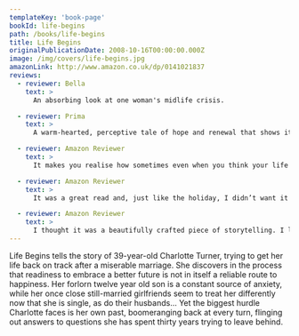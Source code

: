 ```yaml
---
templateKey: 'book-page'
bookId: life-begins
path: /books/life-begins
title: Life Begins
originalPublicationDate: 2008-10-16T00:00:00.000Z
image: /img/covers/life-begins.jpg
amazonLink: http://www.amazon.co.uk/dp/0141021837
reviews:
  - reviewer: Bella
    text: >
      An absorbing look at one woman's midlife crisis.

  - reviewer: Prima
    text: >
      A warm-hearted, perceptive tale of hope and renewal that shows it is possible to start life again.

  - reviewer: Amazon Reviewer
    text: >
      It makes you realise how sometimes even when you think your life is routine and mundane, that much can happen with just one small change...some of it was heartbreaking, much of it was satisfying. It left me with a feel good factor, something that is my mark of a good book.

  - reviewer: Amazon Reviewer
    text: >
      It was a great read and, just like the holiday, I didn’t want it to end.

  - reviewer: Amazon Reviewer
    text: >
      I thought it was a beautifully crafted piece of storytelling. I loved the way you kept changing the perspective of the story by using different characters to move the narrative along. The theme of trust shaken in childhood and impacting on adult relationships was an interesting one and I loved the fact that while you handled it earnestly there was always a positive, feel good quality to the story.
---
```


Life Begins tells the story of 39-year-old Charlotte Turner, trying to get her life back on track after a miserable marriage. She discovers in the process that readiness to embrace a better future is not in itself a reliable route to happiness. Her forlorn twelve year old son is a constant source of anxiety, while her once close still-married girlfriends seem to treat her differently now that she is single, as do their husbands... Yet the biggest hurdle Charlotte faces is her own past, boomeranging back at every turn, flinging out answers to questions she has spent thirty years trying to leave behind.
